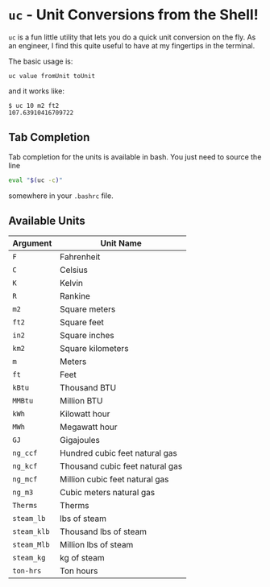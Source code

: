 # `uc` - Unit Conversions from the Shell!

`uc` is a fun little utility that lets you do a quick unit conversion
on the fly. As an engineer, I find this quite useful to have at my
fingertips in the terminal.

The basic usage is:

`uc value fromUnit toUnit`

and it works like:

```
$ uc 10 m2 ft2
107.63910416709722
```

## Tab Completion

Tab completion for the units is available in bash. You just need to
source the line

```sh
eval "$(uc -c)"
```

somewhere in your `.bashrc` file.

## Available Units

Argument | Unit Name
------|-------
`F` | Fahrenheit
`C` | Celsius
`K` | Kelvin
`R` | Rankine
`m2` | Square meters
`ft2` | Square feet
`in2` | Square inches
`km2` | Square kilometers
`m` | Meters
`ft` | Feet
`kBtu` | Thousand BTU
`MMBtu` | Million BTU
`kWh` | Kilowatt hour
`MWh` | Megawatt hour
`GJ` | Gigajoules
`ng_ccf` | Hundred cubic feet natural gas
`ng_kcf` | Thousand cubic feet natural gas
`ng_mcf` | Million cubic feet natural gas
`ng_m3` | Cubic meters natural gas
`Therms` | Therms
`steam_lb` | lbs of steam
`steam_klb` | Thousand lbs of steam
`steam_Mlb` | Million lbs of steam
`steam_kg` | kg of steam
`ton-hrs` | Ton hours

